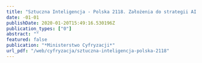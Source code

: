 ```yaml
---
title: "Sztuczna Inteligencja - Polska 2118. Założenia do strategii AI w Polsce opracowane przez polskie Ministerstwo Cyfryzacji"
date: -01-01
publishDate: 2020-01-20T15:49:16.530196Z
publication_types: ["0"]
abstract: ""
featured: false
publication: "*Ministerstwo Cyfryzacji*"
url_pdf: "/web/cyfryzacja/sztuczna-inteligencja-polska-2118"
---
```


